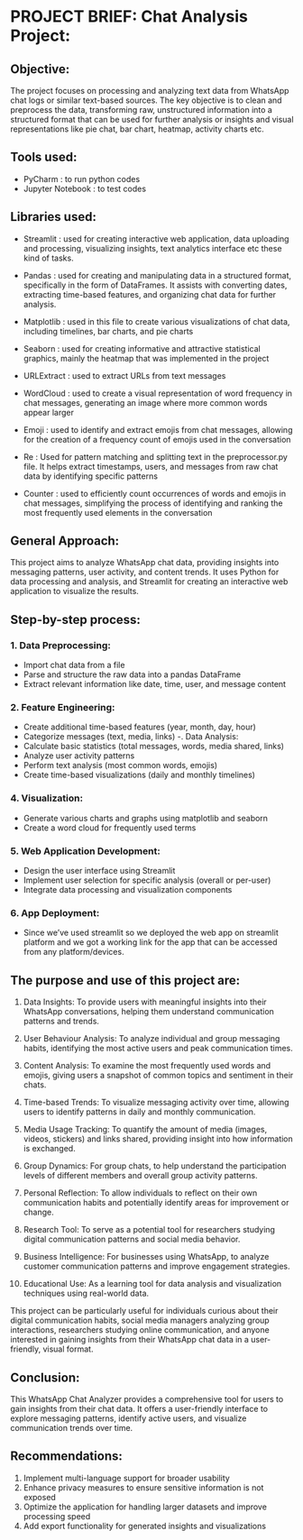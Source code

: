 # PROJECT BRIEF: Chat Analysis Project:

## Objective:

The project focuses on processing and analyzing text data from WhatsApp chat logs or similar text-based sources. The key objective is to clean and preprocess the data, transforming raw, unstructured information into a structured format that can be used for further analysis or insights and visual representations like pie chat, bar chart, heatmap, activity charts etc.

## Tools used:
- PyCharm : to run python codes
- Jupyter Notebook : to test codes

## Libraries used:
-	Streamlit : used for creating interactive web application, data uploading and processing, visualizing insights, text analytics interface etc these kind of tasks.
  
-	Pandas : used for creating and manipulating data in a structured format, specifically in the form of DataFrames. It assists with converting dates, extracting time-based features, and organizing chat data for further analysis.
  
-	Matplotlib : used in this file to create various visualizations of chat data, including timelines, bar charts, and pie charts
  
-	Seaborn : used for creating informative and attractive statistical graphics, mainly the heatmap that was implemented in the project
  
-	URLExtract : used to extract URLs from text messages
-	WordCloud : used to create a visual representation of word frequency in chat messages, generating an image where more common words appear larger
  
-	Emoji : used to identify and extract emojis from chat messages, allowing for the creation of a frequency count of emojis used in the conversation
  
-	Re : Used for pattern matching and splitting text in the preprocessor.py file. It helps extract timestamps, users, and messages from raw chat data by identifying specific patterns
  
-	Counter : used to efficiently count occurrences of words and emojis in chat messages, simplifying the process of identifying and ranking the most frequently used elements in the conversation

## General Approach: 
This project aims to analyze WhatsApp chat data, providing insights into messaging patterns, user activity, and content trends. It uses Python for data processing and analysis, and Streamlit for creating an interactive web application to visualize the results.

## Step-by-step process:
### 1.	Data Preprocessing: 
-	Import chat data from a file
-	Parse and structure the raw data into a pandas DataFrame
-	Extract relevant information like date, time, user, and message content
### 2.	Feature Engineering: 
-	Create additional time-based features (year, month, day, hour)
-	Categorize messages (text, media, links)
-.	Data Analysis: 
-	Calculate basic statistics (total messages, words, media shared, links)
-	Analyze user activity patterns
-	Perform text analysis (most common words, emojis)
-	Create time-based visualizations (daily and monthly timelines)
### 4.	Visualization: 
-	Generate various charts and graphs using matplotlib and seaborn
-	Create a word cloud for frequently used terms
### 5.	Web Application Development: 
-	Design the user interface using Streamlit
-	Implement user selection for specific analysis (overall or per-user)
-	Integrate data processing and visualization components
### 6.	App Deployment: 
-	Since we’ve used streamlit so we deployed the web app on streamlit platform and we got a working link for the app that can be accessed from any platform/devices.

## The purpose and use of this project are:

1. Data Insights: To provide users with meaningful insights into their WhatsApp conversations, helping them understand communication patterns and trends.

2. User Behaviour Analysis: To analyze individual and group messaging habits, identifying the most active users and peak communication times.

3. Content Analysis: To examine the most frequently used words and emojis, giving users a snapshot of common topics and sentiment in their chats.

4. Time-based Trends: To visualize messaging activity over time, allowing users to identify patterns in daily and monthly communication.

5. Media Usage Tracking: To quantify the amount of media (images, videos, stickers) and links shared, providing insight into how information is exchanged.

6. Group Dynamics: For group chats, to help understand the participation levels of different members and overall group activity patterns.

7. Personal Reflection: To allow individuals to reflect on their own communication habits and potentially identify areas for improvement or change.

8. Research Tool: To serve as a potential tool for researchers studying digital communication patterns and social media behavior.

9. Business Intelligence: For businesses using WhatsApp, to analyze customer communication patterns and improve engagement strategies.

10. Educational Use: As a learning tool for data analysis and visualization techniques using real-world data.

This project can be particularly useful for individuals curious about their digital communication habits, social media managers analyzing group interactions, researchers studying online communication, and anyone interested in gaining insights from their WhatsApp chat data in a user-friendly, visual format.



## Conclusion: 
This WhatsApp Chat Analyzer provides a comprehensive tool for users to gain insights from their chat data. It offers a user-friendly interface to explore messaging patterns, identify active users, and visualize communication trends over time.


## Recommendations:
1.	Implement multi-language support for broader usability
2.	Enhance privacy measures to ensure sensitive information is not exposed
3.	Optimize the application for handling larger datasets and improve processing speed
4.	Add export functionality for generated insights and visualizations

